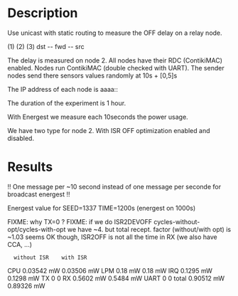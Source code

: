 Description
===========

Use unicast with static routing to measure the OFF delay on a relay node.

 (1)    (2)    (3)
 dst -- fwd -- src

The delay is measured on node 2. All nodes have their RDC (ContikiMAC) enabled.
Nodes run ContikiMAC (double checked with UART).
The sender nodes send there sensors values randomly at 10s + [0,5]s

The IP address of each node is aaaa::<node-number>

The duration of the experiment is 1 hour.

With Energest we measure each 10seconds the power usage.

We have two type for node 2. With ISR OFF optimization enabled and disabled.

Results
=======

!! One message per ~10 second instead of
   one message per seconde for broadcast energest !!

Energest value for
SEED=1337
TIME=1200s (energest on 1000s)

FIXME: why TX=0 ?
FIXME: if we do ISR2DEVOFF cycles-without-opt/cycles-with-opt we have ~4.
       but total recept. factor (without/with opt) is ~1.03
       seems OK though, ISR2OFF is not all the time in RX (we also have CCA, ...)

      without ISR    with ISR
CPU   0.03542 mW     0.03506 mW
LPM   0.18 mW        0.18 mW
IRQ   0.1295 mW      0.1298 mW
TX    0              0
RX    0.5602 mW      0.5484 mW
UART  0              0
total 0.90512 mW     0.89326 mW
